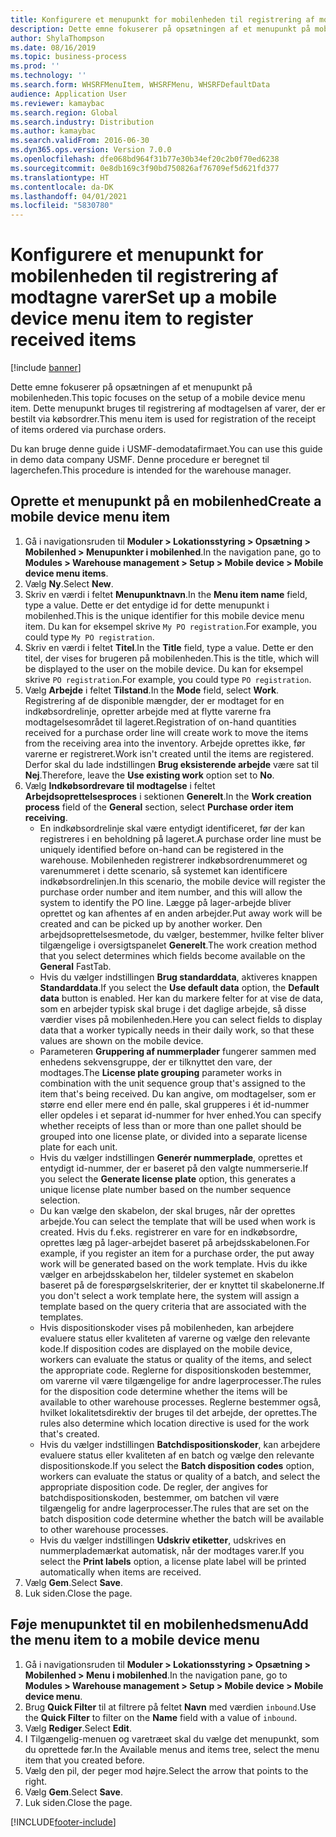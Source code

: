```yaml
---
title: Konfigurere et menupunkt for mobilenheden til registrering af modtagne varer
description: Dette emne fokuserer på opsætningen af et menupunkt på mobilenheden.
author: ShylaThompson
ms.date: 08/16/2019
ms.topic: business-process
ms.prod: ''
ms.technology: ''
ms.search.form: WHSRFMenuItem, WHSRFMenu, WHSRFDefaultData
audience: Application User
ms.reviewer: kamaybac
ms.search.region: Global
ms.search.industry: Distribution
ms.author: kamaybac
ms.search.validFrom: 2016-06-30
ms.dyn365.ops.version: Version 7.0.0
ms.openlocfilehash: dfe068bd964f31b77e30b34ef20c2b0f70ed6238
ms.sourcegitcommit: 0e8db169c3f90bd750826af76709ef5d621fd377
ms.translationtype: HT
ms.contentlocale: da-DK
ms.lasthandoff: 04/01/2021
ms.locfileid: "5830780"
---
```

# <a name="set-up-a-mobile-device-menu-item-to-register-received-items"></a><span data-ttu-id="c1789-103">Konfigurere et menupunkt for mobilenheden til registrering af modtagne varer</span><span class="sxs-lookup"><span data-stu-id="c1789-103">Set up a mobile device menu item to register received items</span></span>

[!include [banner](../../includes/banner.md)]

<span data-ttu-id="c1789-104">Dette emne fokuserer på opsætningen af et menupunkt på mobilenheden.</span><span class="sxs-lookup"><span data-stu-id="c1789-104">This topic focuses on the setup of a mobile device menu item.</span></span> <span data-ttu-id="c1789-105">Dette menupunkt bruges til registrering af modtagelsen af varer, der er bestilt via købsordrer.</span><span class="sxs-lookup"><span data-stu-id="c1789-105">This menu item is used for registration of the receipt of items ordered via purchase orders.</span></span> 

<span data-ttu-id="c1789-106">Du kan bruge denne guide i USMF-demodatafirmaet.</span><span class="sxs-lookup"><span data-stu-id="c1789-106">You can use this guide in demo data company USMF.</span></span> <span data-ttu-id="c1789-107">Denne procedure er beregnet til lagerchefen.</span><span class="sxs-lookup"><span data-stu-id="c1789-107">This procedure is intended for the warehouse manager.</span></span>


## <a name="create-a-mobile-device-menu-item"></a><span data-ttu-id="c1789-108">Oprette et menupunkt på en mobilenhed</span><span class="sxs-lookup"><span data-stu-id="c1789-108">Create a mobile device menu item</span></span>
1. <span data-ttu-id="c1789-109">Gå i navigationsruden til **Moduler > Lokationsstyring > Opsætning > Mobilenhed > Menupunkter i mobilenhed**.</span><span class="sxs-lookup"><span data-stu-id="c1789-109">In the navigation pane, go to **Modules > Warehouse management > Setup > Mobile device > Mobile device menu items**.</span></span>
2. <span data-ttu-id="c1789-110">Vælg **Ny**.</span><span class="sxs-lookup"><span data-stu-id="c1789-110">Select **New**.</span></span>
3. <span data-ttu-id="c1789-111">Skriv en værdi i feltet **Menupunktnavn**.</span><span class="sxs-lookup"><span data-stu-id="c1789-111">In the **Menu item name** field, type a value.</span></span> <span data-ttu-id="c1789-112">Dette er det entydige id for dette menupunkt i mobilenhed.</span><span class="sxs-lookup"><span data-stu-id="c1789-112">This is the unique identifier for this mobile device menu item.</span></span> <span data-ttu-id="c1789-113">Du kan for eksempel skrive `My PO registration`.</span><span class="sxs-lookup"><span data-stu-id="c1789-113">For example, you could type `My PO registration`.</span></span>  
4. <span data-ttu-id="c1789-114">Skriv en værdi i feltet **Titel**.</span><span class="sxs-lookup"><span data-stu-id="c1789-114">In the **Title** field, type a value.</span></span> <span data-ttu-id="c1789-115">Dette er den titel, der vises for brugeren på mobilenheden.</span><span class="sxs-lookup"><span data-stu-id="c1789-115">This is the title, which will be displayed to the user on the mobile device.</span></span> <span data-ttu-id="c1789-116">Du kan for eksempel skrive `PO registration`.</span><span class="sxs-lookup"><span data-stu-id="c1789-116">For example, you could type `PO registration`.</span></span>  
5. <span data-ttu-id="c1789-117">Vælg **Arbejde** i feltet **Tilstand**.</span><span class="sxs-lookup"><span data-stu-id="c1789-117">In the **Mode** field, select **Work**.</span></span> <span data-ttu-id="c1789-118">Registrering af de disponible mængder, der er modtaget for en indkøbsordrelinje, opretter arbejde med at flytte varerne fra modtagelsesområdet til lageret.</span><span class="sxs-lookup"><span data-stu-id="c1789-118">Registration of on-hand quantities received for a purchase order line will create work to move the items from the receiving area into the inventory.</span></span> <span data-ttu-id="c1789-119">Arbejde oprettes ikke, før varerne er registreret.</span><span class="sxs-lookup"><span data-stu-id="c1789-119">Work isn't created until the items are registered.</span></span> <span data-ttu-id="c1789-120">Derfor skal du lade indstillingen **Brug eksisterende arbejde** være sat til **Nej**.</span><span class="sxs-lookup"><span data-stu-id="c1789-120">Therefore, leave the **Use existing work** option set to **No**.</span></span>
6. <span data-ttu-id="c1789-121">Vælg **Indkøbsordrevare til modtagelse** i feltet **Arbejdsoprettelsesproces** i sektionen **Generelt**.</span><span class="sxs-lookup"><span data-stu-id="c1789-121">In the **Work creation process** field of the **General** section, select **Purchase order item receiving**.</span></span>
    - <span data-ttu-id="c1789-122">En indkøbsordrelinje skal være entydigt identificeret, før der kan registreres i en beholdning på lageret.</span><span class="sxs-lookup"><span data-stu-id="c1789-122">A purchase order line must be uniquely identified before on-hand can be registered in the warehouse.</span></span> <span data-ttu-id="c1789-123">Mobilenheden registrerer indkøbsordrenummeret og varenummeret i dette scenario, så systemet kan identificere indkøbsordrelinjen.</span><span class="sxs-lookup"><span data-stu-id="c1789-123">In this scenario, the mobile device will register the purchase order number and item number, and this will allow the system to identify the PO line.</span></span> <span data-ttu-id="c1789-124">Lægge på lager-arbejde bliver oprettet og kan afhentes af en anden arbejder.</span><span class="sxs-lookup"><span data-stu-id="c1789-124">Put away work will be created and can be picked up by another worker.</span></span> <span data-ttu-id="c1789-125">Den arbejdsoprettelsesmetode, du vælger, bestemmer, hvilke felter bliver tilgængelige i oversigtspanelet **Generelt**.</span><span class="sxs-lookup"><span data-stu-id="c1789-125">The work creation method that you select determines which fields become available on the **General** FastTab.</span></span>  
    - <span data-ttu-id="c1789-126">Hvis du vælger indstillingen **Brug standarddata**, aktiveres knappen **Standarddata**.</span><span class="sxs-lookup"><span data-stu-id="c1789-126">If you select the **Use default data** option, the **Default data** button is enabled.</span></span> <span data-ttu-id="c1789-127">Her kan du markere felter for at vise de data, som en arbejder typisk skal bruge i det daglige arbejde, så disse værdier vises på mobilenheden.</span><span class="sxs-lookup"><span data-stu-id="c1789-127">Here you can select fields to display data that a worker typically needs in their daily work, so that these values are shown on the mobile device.</span></span>  
    - <span data-ttu-id="c1789-128">Parameteren **Gruppering af nummerplader** fungerer sammen med enhedens sekvensgruppe, der er tilknyttet den vare, der modtages.</span><span class="sxs-lookup"><span data-stu-id="c1789-128">The **License plate grouping** parameter works in combination with the unit sequence group that's assigned to the item that's being received.</span></span> <span data-ttu-id="c1789-129">Du kan angive, om modtagelser, som er større end eller mere end én palle, skal grupperes i ét id-nummer eller opdeles i et separat id-nummer for hver enhed.</span><span class="sxs-lookup"><span data-stu-id="c1789-129">You can specify whether receipts of less than or more than one pallet should be grouped into one license plate, or divided into a separate license plate for each unit.</span></span>  
    - <span data-ttu-id="c1789-130">Hvis du vælger indstillingen **Generér nummerplade**, oprettes et entydigt id-nummer, der er baseret på den valgte nummerserie.</span><span class="sxs-lookup"><span data-stu-id="c1789-130">If you select the **Generate license plate** option, this generates a unique license plate number based on the number sequence selection.</span></span>  
    - <span data-ttu-id="c1789-131">Du kan vælge den skabelon, der skal bruges, når der oprettes arbejde.</span><span class="sxs-lookup"><span data-stu-id="c1789-131">You can select the template that will be used when work is created.</span></span> <span data-ttu-id="c1789-132">Hvis du f.eks. registrerer en vare for en indkøbsordre, oprettes læg på lager-arbejdet baseret på arbejdsskabelonen.</span><span class="sxs-lookup"><span data-stu-id="c1789-132">For example, if you register an item for a purchase order, the put away work will be generated based on the work template.</span></span> <span data-ttu-id="c1789-133">Hvis du ikke vælger en arbejdsskabelon her, tildeler systemet en skabelon baseret på de forespørgselskriterier, der er knyttet til skabelonerne.</span><span class="sxs-lookup"><span data-stu-id="c1789-133">If you don't select a work template here, the system will assign a template based on the query criteria that are associated with the templates.</span></span>  
    - <span data-ttu-id="c1789-134">Hvis dispositionskoder vises på mobilenheden, kan arbejdere evaluere status eller kvaliteten af varerne og vælge den relevante kode.</span><span class="sxs-lookup"><span data-stu-id="c1789-134">If disposition codes are displayed on the mobile device, workers can evaluate the status or quality of the items, and select the appropriate code.</span></span> <span data-ttu-id="c1789-135">Reglerne for dispositionskoden bestemmer, om varerne vil være tilgængelige for andre lagerprocesser.</span><span class="sxs-lookup"><span data-stu-id="c1789-135">The rules for the disposition code determine whether the items will be available to other warehouse processes.</span></span> <span data-ttu-id="c1789-136">Reglerne bestemmer også, hvilket lokalitetsdirektiv der bruges til det arbejde, der oprettes.</span><span class="sxs-lookup"><span data-stu-id="c1789-136">The rules also determine which location directive is used for the work that's created.</span></span>   
    - <span data-ttu-id="c1789-137">Hvis du vælger indstillingen **Batchdispositionskoder**, kan arbejdere evaluere status eller kvaliteten af en batch og vælge den relevante dispositionskode.</span><span class="sxs-lookup"><span data-stu-id="c1789-137">If you select the **Batch disposition codes** option, workers can evaluate the status or quality of a batch, and select the appropriate disposition code.</span></span> <span data-ttu-id="c1789-138">De regler, der angives for batchdispositionskoden, bestemmer, om batchen vil være tilgængelig for andre lagerprocesser.</span><span class="sxs-lookup"><span data-stu-id="c1789-138">The rules that are set on the batch disposition code determine whether the batch will be available to other warehouse processes.</span></span>  
    - <span data-ttu-id="c1789-139">Hvis du vælger indstillingen **Udskriv etiketter**, udskrives en nummerplademærkat automatisk, når der modtages varer.</span><span class="sxs-lookup"><span data-stu-id="c1789-139">If you select the **Print labels** option, a license plate label will be printed automatically when items are received.</span></span>  
7. <span data-ttu-id="c1789-140">Vælg **Gem**.</span><span class="sxs-lookup"><span data-stu-id="c1789-140">Select **Save**.</span></span>
8. <span data-ttu-id="c1789-141">Luk siden.</span><span class="sxs-lookup"><span data-stu-id="c1789-141">Close the page.</span></span>

## <a name="add-the-menu-item-to-a-mobile-device-menu"></a><span data-ttu-id="c1789-142">Føje menupunktet til en mobilenhedsmenu</span><span class="sxs-lookup"><span data-stu-id="c1789-142">Add the menu item to a mobile device menu</span></span>
1. <span data-ttu-id="c1789-143">Gå i navigationsruden til **Moduler > Lokationsstyring > Opsætning > Mobilenhed > Menu i mobilenhed**.</span><span class="sxs-lookup"><span data-stu-id="c1789-143">In the navigation pane, go to **Modules > Warehouse management > Setup > Mobile device > Mobile device menu**.</span></span>
2. <span data-ttu-id="c1789-144">Brug **Quick Filter** til at filtrere på feltet **Navn** med værdien `inbound`.</span><span class="sxs-lookup"><span data-stu-id="c1789-144">Use the **Quick Filter** to filter on the **Name** field with a value of `inbound`.</span></span>
3. <span data-ttu-id="c1789-145">Vælg **Rediger**.</span><span class="sxs-lookup"><span data-stu-id="c1789-145">Select **Edit**.</span></span>
4. <span data-ttu-id="c1789-146">I Tilgængelig-menuen og varetræet skal du vælge det menupunkt, som du oprettede før.</span><span class="sxs-lookup"><span data-stu-id="c1789-146">In the Available menus and items tree, select the menu item that you created before.</span></span>
5. <span data-ttu-id="c1789-147">Vælg den pil, der peger mod højre.</span><span class="sxs-lookup"><span data-stu-id="c1789-147">Select the arrow that points to the right.</span></span>
6. <span data-ttu-id="c1789-148">Vælg **Gem**.</span><span class="sxs-lookup"><span data-stu-id="c1789-148">Select **Save**.</span></span>
7. <span data-ttu-id="c1789-149">Luk siden.</span><span class="sxs-lookup"><span data-stu-id="c1789-149">Close the page.</span></span>



[!INCLUDE[footer-include](../../../includes/footer-banner.md)]